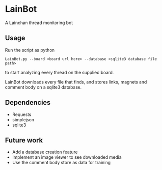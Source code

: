# LainBot
A Lainchan thread monitoring bot

## Usage

Run the script as python 
~~~
LainBot.py --board <board url here> --database <sqlite3 database file path> 
~~~
to start analyzing every thread on the supplied board.


LainBot downloads every file that finds, and stores links, magnets and comment body on a sqlite3 database.

## Dependencies
  * Requests
  * simplejson
  * sqlite3

## Future work
  * Add a database creation feature
  * Implement an image viewer to see downloaded media
  * Use the comment body store as data for training 